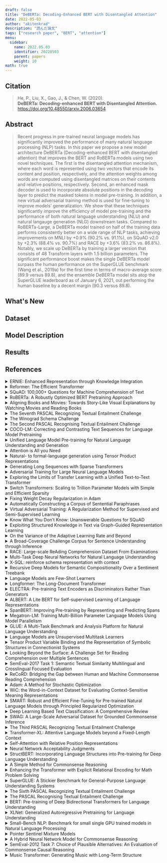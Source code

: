 ```yaml
---
draft: false
title: "DeBERTa: Decoding-Enhanced BERT with Disentangled Attention"
date: 2022-05-03
author: "akitenkrad"
description: "読んだ論文"
tags: ["research paper", "BERT", "attention"]
menu:
  sidebar:
    name: 2022.05.03
    identifier: 20220503
    parent: papers
    weight: 10
math: true
---
```


## Citation

> He, P., Liu, X., Gao, J., & Chen, W. (2020).  
> **DeBERTa: Decoding-enhanced BERT with Disentangled Attention.**  
> https://doi.org/10.48550/arxiv.2006.03654

## Abstract

> Recent progress in pre-trained neural language models has significantly
> improved the performance of many natural language processing (NLP) tasks. In
> this paper we propose a new model architecture DeBERTa (Decoding-enhanced BERT
> with disentangled attention) that improves the BERT and RoBERTa models using
> two novel techniques. The first is the disentangled attention mechanism, where
> each word is represented using two vectors that encode its content and
> position, respectively, and the attention weights among words are computed
> using disentangled matrices on their contents and relative positions,
> respectively. Second, an enhanced mask decoder is used to incorporate absolute
> positions in the decoding layer to predict the masked tokens in model
> pre-training. In addition, a new virtual adversarial training method is used
> for fine-tuning to improve models' generalization. We show that these
> techniques significantly improve the efficiency of model pre-training and the
> performance of both natural language understanding (NLU) and natural langauge
> generation (NLG) downstream tasks. Compared to RoBERTa-Large, a DeBERTa model
> trained on half of the training data performs consistently better on a wide
> range of NLP tasks, achieving improvements on MNLI by +0.9% (90.2% vs. 91.1%),
> on SQuAD v2.0 by +2.3% (88.4% vs. 90.7%) and RACE by +3.6% (83.2% vs. 86.8%).
> Notably, we scale up DeBERTa by training a larger version that consists of 48
> Transform layers with 1.5 billion parameters. The significant performance boost
> makes the single DeBERTa model surpass the human performance on the SuperGLUE
> benchmark (Wang et al., 2019a) for the first time in terms of macro-average
> score (89.9 versus 89.8), and the ensemble DeBERTa model sits atop the
> SuperGLUE leaderboard as of January 6, 2021, out performing the human baseline
> by a decent margin (90.3 versus 89.8).

## What's New

## Dataset

## Model Description

## Results

## References

<details>
<summary>ERNIE: Enhanced Representation through Knowledge Integration</summary>

> Yu Sun, Shuohuan Wang, Yukun Li, Shikun Feng, Xuyi Chen, Han Zhang, Xin Tian, Danxiang Zhu, Hao Tian, Hua Wu. (2019)  
> **ERNIE: Enhanced Representation through Knowledge Integration**  
> ArXiv  
> https://www.semanticscholar.org/paper/031e4e43aaffd7a479738dcea69a2d5be7957aa3  
> Influential Citation Count (63), SS-ID (031e4e43aaffd7a479738dcea69a2d5be7957aa3)  
> 
> **ABSTRACT**  
> We present a novel language representation model enhanced by knowledge called ERNIE (Enhanced Representation through kNowledge IntEgration). Inspired by the masking strategy of BERT, ERNIE is designed to learn language representation enhanced by knowledge masking strategies, which includes entity-level masking and phrase-level masking. Entity-level strategy masks entities which are usually composed of multiple words.Phrase-level strategy masks the whole phrase which is composed of several words standing together as a conceptual unit.Experimental results show that ERNIE outperforms other baseline methods, achieving new state-of-the-art results on five Chinese natural language processing tasks including natural language inference, semantic similarity, named entity recognition, sentiment analysis and question answering. We also demonstrate that ERNIE has more powerful knowledge inference capacity on a cloze test.

</details>

<details>
<summary>Reformer: The Efficient Transformer</summary>

> Nikita Kitaev, Lukasz Kaiser, Anselm Levskaya. (2020)  
> **Reformer: The Efficient Transformer**  
> ICLR  
> https://www.semanticscholar.org/paper/055fd6a9f7293269f1b22c1470e63bd02d8d9500  
> Influential Citation Count (103), SS-ID (055fd6a9f7293269f1b22c1470e63bd02d8d9500)  
> 
> **ABSTRACT**  
> Large Transformer models routinely achieve state-of-the-art results on a number of tasks but training these models can be prohibitively costly, especially on long sequences. We introduce two techniques to improve the efficiency of Transformers. For one, we replace dot-product attention by one that uses locality-sensitive hashing, changing its complexity from O($L^2$) to O($L\log L$), where $L$ is the length of the sequence. Furthermore, we use reversible residual layers instead of the standard residuals, which allows storing activations only once in the training process instead of $N$ times, where $N$ is the number of layers. The resulting model, the Reformer, performs on par with Transformer models while being much more memory-efficient and much faster on long sequences.

</details>

<details>
<summary>SQuAD: 100,000+ Questions for Machine Comprehension of Text</summary>

> Pranav Rajpurkar, Jian Zhang, Konstantin Lopyrev, Percy Liang. (2016)  
> **SQuAD: 100,000+ Questions for Machine Comprehension of Text**  
> EMNLP  
> https://www.semanticscholar.org/paper/05dd7254b632376973f3a1b4d39485da17814df5  
> Influential Citation Count (1061), SS-ID (05dd7254b632376973f3a1b4d39485da17814df5)  
> 
> **ABSTRACT**  
> We present the Stanford Question Answering Dataset (SQuAD), a new reading comprehension dataset consisting of 100,000+ questions posed by crowdworkers on a set of Wikipedia articles, where the answer to each question is a segment of text from the corresponding reading passage. We analyze the dataset to understand the types of reasoning required to answer the questions, leaning heavily on dependency and constituency trees. We build a strong logistic regression model, which achieves an F1 score of 51.0%, a significant improvement over a simple baseline (20%). However, human performance (86.8%) is much higher, indicating that the dataset presents a good challenge problem for future research. 
The dataset is freely available at this https URL

</details>

<details>
<summary>RoBERTa: A Robustly Optimized BERT Pretraining Approach</summary>

> Yinhan Liu, Myle Ott, Naman Goyal, Jingfei Du, Mandar Joshi, Danqi Chen, Omer Levy, M. Lewis, Luke Zettlemoyer, Veselin Stoyanov. (2019)  
> **RoBERTa: A Robustly Optimized BERT Pretraining Approach**  
> ArXiv  
> https://www.semanticscholar.org/paper/077f8329a7b6fa3b7c877a57b81eb6c18b5f87de  
> Influential Citation Count (2011), SS-ID (077f8329a7b6fa3b7c877a57b81eb6c18b5f87de)  
> 
> **ABSTRACT**  
> Language model pretraining has led to significant performance gains but careful comparison between different approaches is challenging. Training is computationally expensive, often done on private datasets of different sizes, and, as we will show, hyperparameter choices have significant impact on the final results. We present a replication study of BERT pretraining (Devlin et al., 2019) that carefully measures the impact of many key hyperparameters and training data size. We find that BERT was significantly undertrained, and can match or exceed the performance of every model published after it. Our best model achieves state-of-the-art results on GLUE, RACE and SQuAD. These results highlight the importance of previously overlooked design choices, and raise questions about the source of recently reported improvements. We release our models and code.

</details>

<details>
<summary>Aligning Books and Movies: Towards Story-Like Visual Explanations by Watching Movies and Reading Books</summary>

> Yukun Zhu, Ryan Kiros, R. Zemel, R. Salakhutdinov, R. Urtasun, A. Torralba, S. Fidler. (2015)  
> **Aligning Books and Movies: Towards Story-Like Visual Explanations by Watching Movies and Reading Books**  
> 2015 IEEE International Conference on Computer Vision (ICCV)  
> https://www.semanticscholar.org/paper/0e6824e137847be0599bb0032e37042ed2ef5045  
> Influential Citation Count (167), SS-ID (0e6824e137847be0599bb0032e37042ed2ef5045)  
> 
> **ABSTRACT**  
> Books are a rich source of both fine-grained information, how a character, an object or a scene looks like, as well as high-level semantics, what someone is thinking, feeling and how these states evolve through a story. This paper aims to align books to their movie releases in order to provide rich descriptive explanations for visual content that go semantically far beyond the captions available in the current datasets. To align movies and books we propose a neural sentence embedding that is trained in an unsupervised way from a large corpus of books, as well as a video-text neural embedding for computing similarities between movie clips and sentences in the book. We propose a context-aware CNN to combine information from multiple sources. We demonstrate good quantitative performance for movie/book alignment and show several qualitative examples that showcase the diversity of tasks our model can be used for.

</details>

<details>
<summary>The Seventh PASCAL Recognizing Textual Entailment Challenge</summary>

> L. Bentivogli, Peter Clark, Ido Dagan, Danilo Giampiccolo. (2011)  
> **The Seventh PASCAL Recognizing Textual Entailment Challenge**  
> TAC  
> https://www.semanticscholar.org/paper/0f8468de03ee9f12d693237bec87916311bf1c24  
> Influential Citation Count (16), SS-ID (0f8468de03ee9f12d693237bec87916311bf1c24)  
> 
> **ABSTRACT**  
> This paper presents the Seventh Recognizing Textual Entailment (RTE-7) challenge. This year’s challenge replicated the exercise proposed in RTE-6, consisting of a Main Task, in which Textual Entailment is performed on a real corpus in the Update Summarization scenario; a Main subtask aimed at detecting novel information; and a KBP Validation Task, in which RTE systems had to validate the output of systems participating in the KBP Slot Filling Task. Thirteen teams participated in the Main Task (submitting 33 runs) and 5 in the Novelty Detection Subtask (submitting 13 runs). The KBP Validation Task was undertaken by 2 participants which submitted 5 runs. The ablation test experiment, introduced in RTE-5 to evaluate the impact of knowledge resources used by the systems participating in the Main Task and extended also to tools in RTE-6, was also repeated in RTE-7.

</details>

<details>
<summary>The Winograd Schema Challenge</summary>

> H. Levesque, E. Davis, L. Morgenstern. (2011)  
> **The Winograd Schema Challenge**  
> KR  
> https://www.semanticscholar.org/paper/128cb6b891aee1b5df099acb48e2efecfcff689f  
> Influential Citation Count (146), SS-ID (128cb6b891aee1b5df099acb48e2efecfcff689f)  
> 
> **ABSTRACT**  
> In this paper, we present an alternative to the Turing Test that has some conceptual and practical advantages. Like the original, it involves responding to typed English sentences, and English-speaking adults will have no difficulty with it. Unlike the original, the subject is not required to engage in a conversation and fool an interrogator into believing she is dealing with a person. Moreover, the test is arranged in such a way that having full access to a large corpus of English text might not help much. Finally, the interrogator or a third party will be able to decide unambiguously after a few minutes whether or not a subject has passed the test.

</details>

<details>
<summary>The Second PASCAL Recognising Textual Entailment Challenge</summary>

> Roy Bar-Haim, Ido Dagan, Bill Dolan, L. Ferro, Danilo Giampiccolo, B. Magnini. (2006)  
> **The Second PASCAL Recognising Textual Entailment Challenge**  
>   
> https://www.semanticscholar.org/paper/136326377c122560768db674e35f5bcd6de3bc40  
> Influential Citation Count (49), SS-ID (136326377c122560768db674e35f5bcd6de3bc40)  
> 
> **ABSTRACT**  
> This paper describes the Second PASCAL Recognising Textual Entailment Challenge (RTE-2). 1 We describe the RTE2 dataset and overview the submissions for the challenge. One of the main goals for this year’s dataset was to provide more “realistic” text-hypothesis examples, based mostly on outputs of actual systems. The 23 submissions for the challenge present diverse approaches and research directions, and the best results achieved this year are considerably higher than last year’s state of the art.

</details>

<details>
<summary>COCO-LM: Correcting and Contrasting Text Sequences for Language Model Pretraining</summary>

> Yu Meng, Chenyan Xiong, Payal Bajaj, Saurabh Tiwary, Paul Bennett, Jiawei Han, Xia Song. (2021)  
> **COCO-LM: Correcting and Contrasting Text Sequences for Language Model Pretraining**  
> NeurIPS  
> https://www.semanticscholar.org/paper/19537be34dbadbcaa4fffcf028a8ada5095b1b5c  
> Influential Citation Count (7), SS-ID (19537be34dbadbcaa4fffcf028a8ada5095b1b5c)  
> 
> **ABSTRACT**  
> We present a self-supervised learning framework, COCO-LM, that pretrains Language Models by COrrecting and COntrasting corrupted text sequences. Following ELECTRA-style pretraining, COCO-LM employs an auxiliary language model to corrupt text sequences, upon which it constructs two new tasks for pretraining the main model. The first token-level task, Corrective Language Modeling, is to detect and correct tokens replaced by the auxiliary model, in order to better capture token-level semantics. The second sequence-level task, Sequence Contrastive Learning, is to align text sequences originated from the same source input while ensuring uniformity in the representation space. Experiments on GLUE and SQuAD demonstrate that COCO-LM not only outperforms recent state-of-the-art pretrained models in accuracy, but also improves pretraining efficiency. It achieves the MNLI accuracy of ELECTRA with 50% of its pretraining GPU hours. With the same pretraining steps of standard base/large-sized models, COCO-LM outperforms the previous best models by 1+ GLUE average points.

</details>

<details>
<summary>Unified Language Model Pre-training for Natural Language Understanding and Generation</summary>

> Li Dong, Nan Yang, Wenhui Wang, Furu Wei, Xiaodong Liu, Yu Wang, Jianfeng Gao, M. Zhou, H. Hon. (2019)  
> **Unified Language Model Pre-training for Natural Language Understanding and Generation**  
> NeurIPS  
> https://www.semanticscholar.org/paper/1c71771c701aadfd72c5866170a9f5d71464bb88  
> Influential Citation Count (106), SS-ID (1c71771c701aadfd72c5866170a9f5d71464bb88)  
> 
> **ABSTRACT**  
> This paper presents a new Unified pre-trained Language Model (UniLM) that can be fine-tuned for both natural language understanding and generation tasks. The model is pre-trained using three types of language modeling tasks: unidirectional, bidirectional, and sequence-to-sequence prediction. The unified modeling is achieved by employing a shared Transformer network and utilizing specific self-attention masks to control what context the prediction conditions on. UniLM compares favorably with BERT on the GLUE benchmark, and the SQuAD 2.0 and CoQA question answering tasks. Moreover, UniLM achieves new state-of-the-art results on five natural language generation datasets, including improving the CNN/DailyMail abstractive summarization ROUGE-L to 40.51 (2.04 absolute improvement), the Gigaword abstractive summarization ROUGE-L to 35.75 (0.86 absolute improvement), the CoQA generative question answering F1 score to 82.5 (37.1 absolute improvement), the SQuAD question generation BLEU-4 to 22.12 (3.75 absolute improvement), and the DSTC7 document-grounded dialog response generation NIST-4 to 2.67 (human performance is 2.65). The code and pre-trained models are available at this https URL.

</details>

<details>
<summary>Attention is All you Need</summary>

> Ashish Vaswani, Noam M. Shazeer, Niki Parmar, Jakob Uszkoreit, Llion Jones, Aidan N. Gomez, Lukasz Kaiser, Illia Polosukhin. (2017)  
> **Attention is All you Need**  
> NIPS  
> https://www.semanticscholar.org/paper/204e3073870fae3d05bcbc2f6a8e263d9b72e776  
> Influential Citation Count (7550), SS-ID (204e3073870fae3d05bcbc2f6a8e263d9b72e776)  
> 
> **ABSTRACT**  
> The dominant sequence transduction models are based on complex recurrent or convolutional neural networks in an encoder-decoder configuration. The best performing models also connect the encoder and decoder through an attention mechanism. We propose a new simple network architecture, the Transformer, based solely on attention mechanisms, dispensing with recurrence and convolutions entirely. Experiments on two machine translation tasks show these models to be superior in quality while being more parallelizable and requiring significantly less time to train. Our model achieves 28.4 BLEU on the WMT 2014 English-to-German translation task, improving over the existing best results, including ensembles by over 2 BLEU. On the WMT 2014 English-to-French translation task, our model establishes a new single-model state-of-the-art BLEU score of 41.8 after training for 3.5 days on eight GPUs, a small fraction of the training costs of the best models from the literature. We show that the Transformer generalizes well to other tasks by applying it successfully to English constituency parsing both with large and limited training data.

</details>

<details>
<summary>Natural- to formal-language generation using Tensor Product Representations</summary>

> Kezhen Chen, Qiuyuan Huang, H. Palangi, P. Smolensky, Kenneth D. Forbus, Jianfeng Gao. (2019)  
> **Natural- to formal-language generation using Tensor Product Representations**  
> ArXiv  
> https://www.semanticscholar.org/paper/219e09984a2a71f54dbd86c15d31c7b0f53e1837  
> Influential Citation Count (0), SS-ID (219e09984a2a71f54dbd86c15d31c7b0f53e1837)  
> 
> **ABSTRACT**  
> Generating formal-language represented by relational tuples, such as Lisp programs or mathematical expressions, from a natural-language input is an extremely challenging task because it requires to explicitly capture discrete symbolic structural information from the input to generate the output. Most state-of-the-art neural sequence models do not explicitly capture such structure information, and thus do not perform well on these tasks. In this paper, we propose a new encoder-decoder model based on Tensor Product Representations (TPRs) for Natural- to Formal-language generation, called TP-N2F. The encoder of TP-N2F employs TPR 'binding' to encode natural-language symbolic structure in vector space and the decoder uses TPR 'unbinding' to generate a sequence of relational tuples, each consisting of a relation (or operation) and a number of arguments, in symbolic space. TP-N2F considerably outperforms LSTM-based Seq2Seq models, creating a new state of the art results on two benchmarks: the MathQA dataset for math problem solving, and the AlgoList dataset for program synthesis. Ablation studies show that improvements are mainly attributed to the use of TPRs in both the encoder and decoder to explicitly capture relational structure information for symbolic reasoning.

</details>

<details>
<summary>Generating Long Sequences with Sparse Transformers</summary>

> Rewon Child, Scott Gray, Alec Radford, Ilya Sutskever. (2019)  
> **Generating Long Sequences with Sparse Transformers**  
> ArXiv  
> https://www.semanticscholar.org/paper/21da617a0f79aabf94272107184606cefe90ab75  
> Influential Citation Count (79), SS-ID (21da617a0f79aabf94272107184606cefe90ab75)  
> 
> **ABSTRACT**  
> Transformers are powerful sequence models, but require time and memory that grows quadratically with the sequence length. In this paper we introduce sparse factorizations of the attention matrix which reduce this to $O(n \sqrt{n})$. We also introduce a) a variation on architecture and initialization to train deeper networks, b) the recomputation of attention matrices to save memory, and c) fast attention kernels for training. We call networks with these changes Sparse Transformers, and show they can model sequences tens of thousands of timesteps long using hundreds of layers. We use the same architecture to model images, audio, and text from raw bytes, setting a new state of the art for density modeling of Enwik8, CIFAR-10, and ImageNet-64. We generate unconditional samples that demonstrate global coherence and great diversity, and show it is possible in principle to use self-attention to model sequences of length one million or more.

</details>

<details>
<summary>Adversarial Training for Large Neural Language Models</summary>

> Xiaodong Liu, Hao Cheng, Pengcheng He, Weizhu Chen, Yu Wang, Hoifung Poon, Jianfeng Gao. (2020)  
> **Adversarial Training for Large Neural Language Models**  
> ArXiv  
> https://www.semanticscholar.org/paper/2ffcf8352223c95ae8cef4daaec995525ecc926b  
> Influential Citation Count (9), SS-ID (2ffcf8352223c95ae8cef4daaec995525ecc926b)  
> 
> **ABSTRACT**  
> Generalization and robustness are both key desiderata for designing machine learning methods. Adversarial training can enhance robustness, but past work often finds it hurts generalization. In natural language processing (NLP), pre-training large neural language models such as BERT have demonstrated impressive gain in generalization for a variety of tasks, with further improvement from adversarial fine-tuning. However, these models are still vulnerable to adversarial attacks. In this paper, we show that adversarial pre-training can improve both generalization and robustness. We propose a general algorithm ALUM (Adversarial training for large neural LangUage Models), which regularizes the training objective by applying perturbations in the embedding space that maximizes the adversarial loss. We present the first comprehensive study of adversarial training in all stages, including pre-training from scratch, continual pre-training on a well-trained model, and task-specific fine-tuning. ALUM obtains substantial gains over BERT on a wide range of NLP tasks, in both regular and adversarial scenarios. Even for models that have been well trained on extremely large text corpora, such as RoBERTa, ALUM can still produce significant gains from continual pre-training, whereas conventional non-adversarial methods can not. ALUM can be further combined with task-specific fine-tuning to attain additional gains. The ALUM code is publicly available at this https URL.

</details>

<details>
<summary>Exploring the Limits of Transfer Learning with a Unified Text-to-Text Transformer</summary>

> Colin Raffel, Noam M. Shazeer, Adam Roberts, Katherine Lee, Sharan Narang, Michael Matena, Yanqi Zhou, Wei Li, Peter J. Liu. (2019)  
> **Exploring the Limits of Transfer Learning with a Unified Text-to-Text Transformer**  
> J. Mach. Learn. Res.  
> https://www.semanticscholar.org/paper/3cfb319689f06bf04c2e28399361f414ca32c4b3  
> Influential Citation Count (613), SS-ID (3cfb319689f06bf04c2e28399361f414ca32c4b3)  
> 
> **ABSTRACT**  
> Transfer learning, where a model is first pre-trained on a data-rich task before being fine-tuned on a downstream task, has emerged as a powerful technique in natural language processing (NLP). The effectiveness of transfer learning has given rise to a diversity of approaches, methodology, and practice. In this paper, we explore the landscape of transfer learning techniques for NLP by introducing a unified framework that converts every language problem into a text-to-text format. Our systematic study compares pre-training objectives, architectures, unlabeled datasets, transfer approaches, and other factors on dozens of language understanding tasks. By combining the insights from our exploration with scale and our new "Colossal Clean Crawled Corpus", we achieve state-of-the-art results on many benchmarks covering summarization, question answering, text classification, and more. To facilitate future work on transfer learning for NLP, we release our dataset, pre-trained models, and code.

</details>

<details>
<summary>Switch Transformers: Scaling to Trillion Parameter Models with Simple and Efficient Sparsity</summary>

> W. Fedus, Barret Zoph, Noam M. Shazeer. (2021)  
> **Switch Transformers: Scaling to Trillion Parameter Models with Simple and Efficient Sparsity**  
> ArXiv  
> https://www.semanticscholar.org/paper/3fd0f34117cf9395130e08c3f02ac2dadcca7206  
> Influential Citation Count (68), SS-ID (3fd0f34117cf9395130e08c3f02ac2dadcca7206)  
> 
> **ABSTRACT**  
> In deep learning, models typically reuse the same parameters for all inputs. Mixture of Experts (MoE) models defy this and instead select diﬀerent parameters for each incoming example. The result is a sparsely-activated model—with an outrageous number of parameters—but a constant computational cost. However, despite several notable successes of MoE, widespread adoption has been hindered by complexity, communication costs, and training instability. We address these with the introduction of the Switch Transformer. We simplify the MoE routing algorithm and design intuitive improved models with reduced communication and computational costs. Our proposed training techniques mitigate the instabilities, and we show large sparse models may be trained, for the ﬁrst time, with lower precision (bﬂoat16) formats. We design models based oﬀ T5-Base and T5-Large (Raﬀel et al., 2019) to obtain up to 7x increases in pre-training speed with the same computational resources. These improvements extend into multilingual settings where we measure gains over the mT5-Base version across all 101 languages. Finally, we advance the current scale of language models by pre-training up to trillion parameter models on the “Colossal Clean Crawled Corpus”, and achieve a 4x speedup over the T5-XXL model. 1 fourth axis: increase the parameter count while keeping the ﬂoating point operations (FLOPs) per example constant. Our hypothesis is that the parameter count, independent of total computation performed, is a separately important axis on which to scale. We achieve this by designing a sparsely activated model that eﬃciently uses hardware designed for dense matrix multiplications such as GPUs and TPUs. Our work here focuses on TPU architectures, but these class of models may be similarly trained on GPU clusters. In our distributed training setup, our sparsely activated layers split unique weights on diﬀerent devices. Therefore, the weights of the model increase with the number of devices, all while maintaining a manageable memory and computational footprint on each device.

</details>

<details>
<summary>Fixing Weight Decay Regularization in Adam</summary>

> I. Loshchilov, F. Hutter. (2017)  
> **Fixing Weight Decay Regularization in Adam**  
> ArXiv  
> https://www.semanticscholar.org/paper/45dfef0cc1ed96558c1c650432ce39d6a1050b6a  
> Influential Citation Count (93), SS-ID (45dfef0cc1ed96558c1c650432ce39d6a1050b6a)  
> 
> **ABSTRACT**  
> We note that common implementations of adaptive gradient algorithms, such as Adam, limit the potential benefit of weight decay regularization, because the weights do not decay multiplicatively (as would be expected for standard weight decay) but by an additive constant factor. We propose a simple way to resolve this issue by decoupling weight decay and the optimization steps taken w.r.t. the loss function. We provide empirical evidence that our proposed modification (i) decouples the optimal choice of weight decay factor from the setting of the learning rate for both standard SGD and Adam, and (ii) substantially improves Adam's generalization performance, allowing it to compete with SGD with momentum on image classification datasets (on which it was previously typically outperformed by the latter). We also demonstrate that longer optimization runs require smaller weight decay values for optimal results and introduce a normalized variant of weight decay to reduce this dependence. Finally, we propose a version of Adam with warm restarts (AdamWR) that has strong anytime performance while achieving state-of-the-art results on CIFAR-10 and ImageNet32x32. Our source code will become available after the review process.

</details>

<details>
<summary>Automatically Constructing a Corpus of Sentential Paraphrases</summary>

> W. Dolan, Chris Brockett. (2005)  
> **Automatically Constructing a Corpus of Sentential Paraphrases**  
> IJCNLP  
> https://www.semanticscholar.org/paper/475354f10798f110d34792b6d88f31d6d5cb099e  
> Influential Citation Count (132), SS-ID (475354f10798f110d34792b6d88f31d6d5cb099e)  
> 
> **ABSTRACT**  
> An obstacle to research in automatic paraphrase identification and generation is the lack of large-scale, publiclyavailable labeled corpora of sentential paraphrases. This paper describes the creation of the recently-released Microsoft Research Paraphrase Corpus, which contains 5801 sentence pairs, each hand-labeled with a binary judgment as to whether the pair constitutes a paraphrase. The corpus was created using heuristic extraction techniques in conjunction with an SVM-based classifier to select likely sentence-level paraphrases from a large corpus of topicclustered news data. These pairs were then submitted to human judges, who confirmed that 67% were in fact semantically equivalent. In addition to describing the corpus itself, we explore a number of issues that arose in defining guidelines for the human raters.

</details>

<details>
<summary>Virtual Adversarial Training: A Regularization Method for Supervised and Semi-Supervised Learning</summary>

> Takeru Miyato, S. Maeda, Masanori Koyama, S. Ishii. (2017)  
> **Virtual Adversarial Training: A Regularization Method for Supervised and Semi-Supervised Learning**  
> IEEE Transactions on Pattern Analysis and Machine Intelligence  
> https://www.semanticscholar.org/paper/4b1c6f6521da545892f3f5dc39461584d4a27ec0  
> Influential Citation Count (281), SS-ID (4b1c6f6521da545892f3f5dc39461584d4a27ec0)  
> 
> **ABSTRACT**  
> We propose a new regularization method based on virtual adversarial loss: a new measure of local smoothness of the conditional label distribution given input. Virtual adversarial loss is defined as the robustness of the conditional label distribution around each input data point against local perturbation. Unlike adversarial training, our method defines the adversarial direction without label information and is hence applicable to semi-supervised learning. Because the directions in which we smooth the model are only “virtually” adversarial, we call our method virtual adversarial training (VAT). The computational cost of VAT is relatively low. For neural networks, the approximated gradient of virtual adversarial loss can be computed with no more than two pairs of forward- and back-propagations. In our experiments, we applied VAT to supervised and semi-supervised learning tasks on multiple benchmark datasets. With a simple enhancement of the algorithm based on the entropy minimization principle, our VAT achieves state-of-the-art performance for semi-supervised learning tasks on SVHN and CIFAR-10.

</details>

<details>
<summary>Know What You Don’t Know: Unanswerable Questions for SQuAD</summary>

> Pranav Rajpurkar, Robin Jia, Percy Liang. (2018)  
> **Know What You Don’t Know: Unanswerable Questions for SQuAD**  
> ACL  
> https://www.semanticscholar.org/paper/4d1c856275744c0284312a3a50efb6ca9dc4cd4c  
> Influential Citation Count (338), SS-ID (4d1c856275744c0284312a3a50efb6ca9dc4cd4c)  
> 
> **ABSTRACT**  
> Extractive reading comprehension systems can often locate the correct answer to a question in a context document, but they also tend to make unreliable guesses on questions for which the correct answer is not stated in the context. Existing datasets either focus exclusively on answerable questions, or use automatically generated unanswerable questions that are easy to identify. To address these weaknesses, we present SQuADRUn, a new dataset that combines the existing Stanford Question Answering Dataset (SQuAD) with over 50,000 unanswerable questions written adversarially by crowdworkers to look similar to answerable ones. To do well on SQuADRUn, systems must not only answer questions when possible, but also determine when no answer is supported by the paragraph and abstain from answering. SQuADRUn is a challenging natural language understanding task for existing models: a strong neural system that gets 86% F1 on SQuAD achieves only 66% F1 on SQuADRUn. We release SQuADRUn to the community as the successor to SQuAD.

</details>

<details>
<summary>Exploiting Structured Knowledge in Text via Graph-Guided Representation Learning</summary>

> Tao Shen, Yi Mao, Pengcheng He, Guodong Long, Adam Trischler, Weizhu Chen. (2020)  
> **Exploiting Structured Knowledge in Text via Graph-Guided Representation Learning**  
> EMNLP  
> https://www.semanticscholar.org/paper/4f42a0782f8b25fff62214e70bc43ce88f914c19  
> Influential Citation Count (2), SS-ID (4f42a0782f8b25fff62214e70bc43ce88f914c19)  
> 
> **ABSTRACT**  
> In this work, we aim at equipping pre-trained language models with structured knowledge. We present two self-supervised tasks learning over raw text with the guidance from knowledge graphs. Building upon entity-level masked language models, our first contribution is an entity masking scheme that exploits relational knowledge underlying the text. This is fulfilled by using a linked knowledge graph to select informative entities and then masking their mentions. In addition we use knowledge graphs to obtain distractors for the masked entities, and propose a novel distractor-suppressed ranking objective which is optimized jointly with masked language model. In contrast to existing paradigms, our approach uses knowledge graphs implicitly, only during pre-training, to inject language models with structured knowledge via learning from raw text. It is more efficient than retrieval-based methods that perform entity linking and integration during finetuning and inference, and generalizes more effectively than the methods that directly learn from concatenated graph triples. Experiments show that our proposed model achieves improved performance on five benchmark datasets, including question answering and knowledge base completion tasks.

</details>

<details>
<summary>On the Variance of the Adaptive Learning Rate and Beyond</summary>

> Liyuan Liu, Haoming Jiang, Pengcheng He, Weizhu Chen, Xiaodong Liu, Jianfeng Gao, Jiawei Han. (2019)  
> **On the Variance of the Adaptive Learning Rate and Beyond**  
> ICLR  
> https://www.semanticscholar.org/paper/5759a53418ae3fe74ce96c531617914e7656e45e  
> Influential Citation Count (139), SS-ID (5759a53418ae3fe74ce96c531617914e7656e45e)  
> 
> **ABSTRACT**  
> The learning rate warmup heuristic achieves remarkable success in stabilizing training, accelerating convergence and improving generalization for adaptive stochastic optimization algorithms like RMSprop and Adam. Here, we study its mechanism in details. Pursuing the theory behind warmup, we identify a problem of the adaptive learning rate (i.e., it has problematically large variance in the early stage), suggest warmup works as a variance reduction technique, and provide both empirical and theoretical evidence to verify our hypothesis. We further propose RAdam, a new variant of Adam, by introducing a term to rectify the variance of the adaptive learning rate. Extensive experimental results on image classification, language modeling, and neural machine translation verify our intuition and demonstrate the effectiveness and robustness of our proposed method. All implementations are available at: this https URL.

</details>

<details>
<summary>A Broad-Coverage Challenge Corpus for Sentence Understanding through Inference</summary>

> Adina Williams, Nikita Nangia, Samuel R. Bowman. (2017)  
> **A Broad-Coverage Challenge Corpus for Sentence Understanding through Inference**  
> NAACL  
> https://www.semanticscholar.org/paper/5ded2b8c64491b4a67f6d39ce473d4b9347a672e  
> Influential Citation Count (438), SS-ID (5ded2b8c64491b4a67f6d39ce473d4b9347a672e)  
> 
> **ABSTRACT**  
> This paper introduces the Multi-Genre Natural Language Inference (MultiNLI) corpus, a dataset designed for use in the development and evaluation of machine learning models for sentence understanding. At 433k examples, this resource is one of the largest corpora available for natural language inference (a.k.a. recognizing textual entailment), improving upon available resources in both its coverage and difficulty. MultiNLI accomplishes this by offering data from ten distinct genres of written and spoken English, making it possible to evaluate systems on nearly the full complexity of the language, while supplying an explicit setting for evaluating cross-genre domain adaptation. In addition, an evaluation using existing machine learning models designed for the Stanford NLI corpus shows that it represents a substantially more difficult task than does that corpus, despite the two showing similar levels of inter-annotator agreement.

</details>

<details>
<summary>RACE: Large-scale ReAding Comprehension Dataset From Examinations</summary>

> Guokun Lai, Qizhe Xie, Hanxiao Liu, Yiming Yang, E. Hovy. (2017)  
> **RACE: Large-scale ReAding Comprehension Dataset From Examinations**  
> EMNLP  
> https://www.semanticscholar.org/paper/636a79420d838eabe4af7fb25d6437de45ab64e8  
> Influential Citation Count (179), SS-ID (636a79420d838eabe4af7fb25d6437de45ab64e8)  
> 
> **ABSTRACT**  
> We present RACE, a new dataset for benchmark evaluation of methods in the reading comprehension task. Collected from the English exams for middle and high school Chinese students in the age range between 12 to 18, RACE consists of near 28,000 passages and near 100,000 questions generated by human experts (English instructors), and covers a variety of topics which are carefully designed for evaluating the students’ ability in understanding and reasoning. In particular, the proportion of questions that requires reasoning is much larger in RACE than that in other benchmark datasets for reading comprehension, and there is a significant gap between the performance of the state-of-the-art models (43%) and the ceiling human performance (95%). We hope this new dataset can serve as a valuable resource for research and evaluation in machine comprehension. The dataset is freely available at http://www.cs.cmu.edu/~glai1/data/race/ and the code is available at https://github.com/qizhex/RACE_AR_baselines.

</details>

<details>
<summary>Multi-Task Deep Neural Networks for Natural Language Understanding</summary>

> Xiaodong Liu, Pengcheng He, Weizhu Chen, Jianfeng Gao. (2019)  
> **Multi-Task Deep Neural Networks for Natural Language Understanding**  
> ACL  
> https://www.semanticscholar.org/paper/658721bc13b0fa97366d38c05a96bf0a9f4bb0ac  
> Influential Citation Count (168), SS-ID (658721bc13b0fa97366d38c05a96bf0a9f4bb0ac)  
> 
> **ABSTRACT**  
> In this paper, we present a Multi-Task Deep Neural Network (MT-DNN) for learning representations across multiple natural language understanding (NLU) tasks. MT-DNN not only leverages large amounts of cross-task data, but also benefits from a regularization effect that leads to more general representations to help adapt to new tasks and domains. MT-DNN extends the model proposed in Liu et al. (2015) by incorporating a pre-trained bidirectional transformer language model, known as BERT (Devlin et al., 2018). MT-DNN obtains new state-of-the-art results on ten NLU tasks, including SNLI, SciTail, and eight out of nine GLUE tasks, pushing the GLUE benchmark to 82.7% (2.2% absolute improvement) as of February 25, 2019 on the latest GLUE test set. We also demonstrate using the SNLI and SciTail datasets that the representations learned by MT-DNN allow domain adaptation with substantially fewer in-domain labels than the pre-trained BERT representations. Our code and pre-trained models will be made publicly available.

</details>

<details>
<summary>X-SQL: reinforce schema representation with context</summary>

> Pengcheng He, Yi Mao, K. Chakrabarti, Weizhu Chen. (2019)  
> **X-SQL: reinforce schema representation with context**  
> ArXiv  
> https://www.semanticscholar.org/paper/658d6885db65a82d6b2eff926f5c4017bf99c9da  
> Influential Citation Count (11), SS-ID (658d6885db65a82d6b2eff926f5c4017bf99c9da)  
> 
> **ABSTRACT**  
> In this work, we present X-SQL, a new network architecture for the problem of parsing natural language to SQL query. X-SQL proposes to enhance the structural schema representation with the contextual output from BERT-style pre-training model, and together with type information to learn a new schema representation for down-stream tasks. We evaluated X-SQL on the WikiSQL dataset and show its new state-of-the-art performance.

</details>

<details>
<summary>Recursive Deep Models for Semantic Compositionality Over a Sentiment Treebank</summary>

> R. Socher, Alex Perelygin, Jean Wu, Jason Chuang, Christopher D. Manning, A. Ng, Christopher Potts. (2013)  
> **Recursive Deep Models for Semantic Compositionality Over a Sentiment Treebank**  
> EMNLP  
> https://www.semanticscholar.org/paper/687bac2d3320083eb4530bf18bb8f8f721477600  
> Influential Citation Count (860), SS-ID (687bac2d3320083eb4530bf18bb8f8f721477600)  
> 
> **ABSTRACT**  
> Semantic word spaces have been very useful but cannot express the meaning of longer phrases in a principled way. Further progress towards understanding compositionality in tasks such as sentiment detection requires richer supervised training and evaluation resources and more powerful models of composition. To remedy this, we introduce a Sentiment Treebank. It includes fine grained sentiment labels for 215,154 phrases in the parse trees of 11,855 sentences and presents new challenges for sentiment compositionality. To address them, we introduce the Recursive Neural Tensor Network. When trained on the new treebank, this model outperforms all previous methods on several metrics. It pushes the state of the art in single sentence positive/negative classification from 80% up to 85.4%. The accuracy of predicting fine-grained sentiment labels for all phrases reaches 80.7%, an improvement of 9.7% over bag of features baselines. Lastly, it is the only model that can accurately capture the effects of negation and its scope at various tree levels for both positive and negative phrases.

</details>

<details>
<summary>Language Models are Few-Shot Learners</summary>

> Tom B. Brown, Benjamin Mann, Nick Ryder, Melanie Subbiah, J. Kaplan, Prafulla Dhariwal, Arvind Neelakantan, Pranav Shyam, Girish Sastry, Amanda Askell, Sandhini Agarwal, Ariel Herbert-Voss, Gretchen Krueger, T. Henighan, Rewon Child, A. Ramesh, Daniel M. Ziegler, Jeff Wu, Clemens Winter, Christopher Hesse, Mark Chen, Eric Sigler, Mateusz Litwin, Scott Gray, Benjamin Chess, Jack Clark, Christopher Berner, Sam McCandlish, Alec Radford, Ilya Sutskever, Dario Amodei. (2020)  
> **Language Models are Few-Shot Learners**  
> NeurIPS  
> https://www.semanticscholar.org/paper/6b85b63579a916f705a8e10a49bd8d849d91b1fc  
> Influential Citation Count (426), SS-ID (6b85b63579a916f705a8e10a49bd8d849d91b1fc)  
> 
> **ABSTRACT**  
> Recent work has demonstrated substantial gains on many NLP tasks and benchmarks by pre-training on a large corpus of text followed by fine-tuning on a specific task. While typically task-agnostic in architecture, this method still requires task-specific fine-tuning datasets of thousands or tens of thousands of examples. By contrast, humans can generally perform a new language task from only a few examples or from simple instructions - something which current NLP systems still largely struggle to do. Here we show that scaling up language models greatly improves task-agnostic, few-shot performance, sometimes even reaching competitiveness with prior state-of-the-art fine-tuning approaches. Specifically, we train GPT-3, an autoregressive language model with 175 billion parameters, 10x more than any previous non-sparse language model, and test its performance in the few-shot setting. For all tasks, GPT-3 is applied without any gradient updates or fine-tuning, with tasks and few-shot demonstrations specified purely via text interaction with the model. GPT-3 achieves strong performance on many NLP datasets, including translation, question-answering, and cloze tasks, as well as several tasks that require on-the-fly reasoning or domain adaptation, such as unscrambling words, using a novel word in a sentence, or performing 3-digit arithmetic. At the same time, we also identify some datasets where GPT-3's few-shot learning still struggles, as well as some datasets where GPT-3 faces methodological issues related to training on large web corpora. Finally, we find that GPT-3 can generate samples of news articles which human evaluators have difficulty distinguishing from articles written by humans. We discuss broader societal impacts of this finding and of GPT-3 in general.

</details>

<details>
<summary>Longformer: The Long-Document Transformer</summary>

> Iz Beltagy, Matthew E. Peters, Arman Cohan. (2020)  
> **Longformer: The Long-Document Transformer**  
> ArXiv  
> https://www.semanticscholar.org/paper/71b6394ad5654f5cd0fba763768ba4e523f7bbca  
> Influential Citation Count (195), SS-ID (71b6394ad5654f5cd0fba763768ba4e523f7bbca)  
> 
> **ABSTRACT**  
> Transformer-based models are unable to process long sequences due to their self-attention operation, which scales quadratically with the sequence length. To address this limitation, we introduce the Longformer with an attention mechanism that scales linearly with sequence length, making it easy to process documents of thousands of tokens or longer. Longformer's attention mechanism is a drop-in replacement for the standard self-attention and combines a local windowed attention with a task motivated global attention. Following prior work on long-sequence transformers, we evaluate Longformer on character-level language modeling and achieve state-of-the-art results on text8 and enwik8. In contrast to most prior work, we also pretrain Longformer and finetune it on a variety of downstream tasks. Our pretrained Longformer consistently outperforms RoBERTa on long document tasks and sets new state-of-the-art results on WikiHop and TriviaQA. We finally introduce the Longformer-Encoder-Decoder (LED), a Longformer variant for supporting long document generative sequence-to-sequence tasks, and demonstrate its effectiveness on the arXiv summarization dataset.

</details>

<details>
<summary>ELECTRA: Pre-training Text Encoders as Discriminators Rather Than Generators</summary>

> Kevin Clark, Minh-Thang Luong, Quoc V. Le, Christopher D. Manning. (2020)  
> **ELECTRA: Pre-training Text Encoders as Discriminators Rather Than Generators**  
> ICLR  
> https://www.semanticscholar.org/paper/756810258e3419af76aff38c895c20343b0602d0  
> Influential Citation Count (285), SS-ID (756810258e3419af76aff38c895c20343b0602d0)  
> 
> **ABSTRACT**  
> While masked language modeling (MLM) pre-training methods such as BERT produce excellent results on downstream NLP tasks, they require large amounts of compute to be effective. These approaches corrupt the input by replacing some tokens with [MASK] and then train a model to reconstruct the original tokens. As an alternative, we propose a more sample-efficient pre-training task called replaced token detection. Instead of masking the input, our approach corrupts it by replacing some input tokens with plausible alternatives sampled from a small generator network. Then, instead of training a model that predicts the original identities of the corrupted tokens, we train a discriminative model that predicts whether each token in the corrupted input was replaced by a generator sample or not. Thorough experiments demonstrate this new pre-training task is more efficient than MLM because the model learns from all input tokens rather than just the small subset that was masked out. As a result, the contextual representations learned by our approach substantially outperform the ones learned by methods such as BERT and XLNet given the same model size, data, and compute. The gains are particularly strong for small models; for example, we train a model on one GPU for 4 days that outperforms GPT (trained using 30x more compute) on the GLUE natural language understanding benchmark. Our approach also works well at scale, where we match the performance of RoBERTa, the current state-of-the-art pre-trained transformer, while using less than 1/4 of the compute.

</details>

<details>
<summary>ALBERT: A Lite BERT for Self-supervised Learning of Language Representations</summary>

> Zhenzhong Lan, Mingda Chen, Sebastian Goodman, Kevin Gimpel, Piyush Sharma, Radu Soricut. (2019)  
> **ALBERT: A Lite BERT for Self-supervised Learning of Language Representations**  
> ICLR  
> https://www.semanticscholar.org/paper/7a064df1aeada7e69e5173f7d4c8606f4470365b  
> Influential Citation Count (573), SS-ID (7a064df1aeada7e69e5173f7d4c8606f4470365b)  
> 
> **ABSTRACT**  
> Increasing model size when pretraining natural language representations often results in improved performance on downstream tasks. However, at some point further model increases become harder due to GPU/TPU memory limitations and longer training times. To address these problems, we present two parameter-reduction techniques to lower memory consumption and increase the training speed of BERT. Comprehensive empirical evidence shows that our proposed methods lead to models that scale much better compared to the original BERT. We also use a self-supervised loss that focuses on modeling inter-sentence coherence, and show it consistently helps downstream tasks with multi-sentence inputs. As a result, our best model establishes new state-of-the-art results on the GLUE, RACE, and \squad benchmarks while having fewer parameters compared to BERT-large. The code and the pretrained models are available at this https URL.

</details>

<details>
<summary>SpanBERT: Improving Pre-training by Representing and Predicting Spans</summary>

> Mandar Joshi, Danqi Chen, Yinhan Liu, Daniel S. Weld, Luke Zettlemoyer, Omer Levy. (2019)  
> **SpanBERT: Improving Pre-training by Representing and Predicting Spans**  
> TACL  
> https://www.semanticscholar.org/paper/81f5810fbbab9b7203b9556f4ce3c741875407bc  
> Influential Citation Count (175), SS-ID (81f5810fbbab9b7203b9556f4ce3c741875407bc)  
> 
> **ABSTRACT**  
> We present SpanBERT, a pre-training method that is designed to better represent and predict spans of text. Our approach extends BERT by (1) masking contiguous random spans, rather than random tokens, and (2) training the span boundary representations to predict the entire content of the masked span, without relying on the individual token representations within it. SpanBERT consistently outperforms BERT and our better-tuned baselines, with substantial gains on span selection tasks such as question answering and coreference resolution. In particular, with the same training data and model size as BERTlarge, our single model obtains 94.6% and 88.7% F1 on SQuAD 1.1 and 2.0 respectively. We also achieve a new state of the art on the OntoNotes coreference resolution task (79.6% F1), strong performance on the TACRED relation extraction benchmark, and even gains on GLUE.1

</details>

<details>
<summary>Megatron-LM: Training Multi-Billion Parameter Language Models Using Model Parallelism</summary>

> M. Shoeybi, M. Patwary, Raul Puri, P. LeGresley, J. Casper, Bryan Catanzaro. (2019)  
> **Megatron-LM: Training Multi-Billion Parameter Language Models Using Model Parallelism**  
> ArXiv  
> https://www.semanticscholar.org/paper/8323c591e119eb09b28b29fd6c7bc76bd889df7a  
> Influential Citation Count (70), SS-ID (8323c591e119eb09b28b29fd6c7bc76bd889df7a)  
> 
> **ABSTRACT**  
> Recent work in language modeling demonstrates that training large transformer models advances the state of the art in Natural Language Processing applications. However, very large models can be quite difficult to train due to memory constraints. In this work, we present our techniques for training very large transformer models and implement a simple, efficient intra-layer model parallel approach that enables training transformer models with billions of parameters. Our approach does not require a new compiler or library changes, is orthogonal and complimentary to pipeline model parallelism, and can be fully implemented with the insertion of a few communication operations in native PyTorch. We illustrate this approach by converging transformer based models up to 8.3 billion parameters using 512 GPUs. We sustain 15.1 PetaFLOPs across the entire application with 76% scaling efficiency when compared to a strong single GPU baseline that sustains 39 TeraFLOPs, which is 30% of peak FLOPs. To demonstrate that large language models can further advance the state of the art (SOTA), we train an 8.3 billion parameter transformer language model similar to GPT-2 and a 3.9 billion parameter model similar to BERT. We show that careful attention to the placement of layer normalization in BERT-like models is critical to achieving increased performance as the model size grows. Using the GPT-2 model we achieve SOTA results on the WikiText103 (10.8 compared to SOTA perplexity of 15.8) and LAMBADA (66.5% compared to SOTA accuracy of 63.2%) datasets. Our BERT model achieves SOTA results on the RACE dataset (90.9% compared to SOTA accuracy of 89.4%).

</details>

<details>
<summary>GLUE: A Multi-Task Benchmark and Analysis Platform for Natural Language Understanding</summary>

> Alex Wang, Amanpreet Singh, Julian Michael, Felix Hill, Omer Levy, Samuel R. Bowman. (2018)  
> **GLUE: A Multi-Task Benchmark and Analysis Platform for Natural Language Understanding**  
> BlackboxNLP@EMNLP  
> https://www.semanticscholar.org/paper/93b8da28d006415866bf48f9a6e06b5242129195  
> Influential Citation Count (622), SS-ID (93b8da28d006415866bf48f9a6e06b5242129195)  
> 
> **ABSTRACT**  
> Human ability to understand language is general, flexible, and robust. In contrast, most NLU models above the word level are designed for a specific task and struggle with out-of-domain data. If we aspire to develop models with understanding beyond the detection of superficial correspondences between inputs and outputs, then it is critical to develop a unified model that can execute a range of linguistic tasks across different domains. To facilitate research in this direction, we present the General Language Understanding Evaluation (GLUE, gluebenchmark.com): a benchmark of nine diverse NLU tasks, an auxiliary dataset for probing models for understanding of specific linguistic phenomena, and an online platform for evaluating and comparing models. For some benchmark tasks, training data is plentiful, but for others it is limited or does not match the genre of the test set. GLUE thus favors models that can represent linguistic knowledge in a way that facilitates sample-efficient learning and effective knowledge-transfer across tasks. While none of the datasets in GLUE were created from scratch for the benchmark, four of them feature privately-held test data, which is used to ensure that the benchmark is used fairly. We evaluate baselines that use ELMo (Peters et al., 2018), a powerful transfer learning technique, as well as state-of-the-art sentence representation models. The best models still achieve fairly low absolute scores. Analysis with our diagnostic dataset yields similarly weak performance over all phenomena tested, with some exceptions.

</details>

<details>
<summary>Language Models are Unsupervised Multitask Learners</summary>

> Alec Radford, Jeff Wu, Rewon Child, D. Luan, Dario Amodei, Ilya Sutskever. (2019)  
> **Language Models are Unsupervised Multitask Learners**  
>   
> https://www.semanticscholar.org/paper/9405cc0d6169988371b2755e573cc28650d14dfe  
> Influential Citation Count (1303), SS-ID (9405cc0d6169988371b2755e573cc28650d14dfe)  
> 
> **ABSTRACT**  
> Natural language processing tasks, such as question answering, machine translation, reading comprehension, and summarization, are typically approached with supervised learning on taskspecific datasets. We demonstrate that language models begin to learn these tasks without any explicit supervision when trained on a new dataset of millions of webpages called WebText. When conditioned on a document plus questions, the answers generated by the language model reach 55 F1 on the CoQA dataset matching or exceeding the performance of 3 out of 4 baseline systems without using the 127,000+ training examples. The capacity of the language model is essential to the success of zero-shot task transfer and increasing it improves performance in a log-linear fashion across tasks. Our largest model, GPT-2, is a 1.5B parameter Transformer that achieves state of the art results on 7 out of 8 tested language modeling datasets in a zero-shot setting but still underfits WebText. Samples from the model reflect these improvements and contain coherent paragraphs of text. These findings suggest a promising path towards building language processing systems which learn to perform tasks from their naturally occurring demonstrations.

</details>

<details>
<summary>Tensor Product Variable Binding and the Representation of Symbolic Structures in Connectionist Systems</summary>

> Geoffrey E. Hinton. (1991)  
> **Tensor Product Variable Binding and the Representation of Symbolic Structures in Connectionist Systems**  
>   
> https://www.semanticscholar.org/paper/9438172bfbb74a6a4ea4242b180d4335bb1f18b7  
> Influential Citation Count (52), SS-ID (9438172bfbb74a6a4ea4242b180d4335bb1f18b7)  
> 
> **ABSTRACT**  
> This chapter contains sections titled: 1. Introduction, 2. Connectionist Representation and Tensor Product Binding: Definition and Examples, 3. Tensor Product Representation: Properties, 4. Conclusion

</details>

<details>
<summary>Looking Beyond the Surface: A Challenge Set for Reading Comprehension over Multiple Sentences</summary>

> Daniel Khashabi, Snigdha Chaturvedi, Michael Roth, Shyam Upadhyay, D. Roth. (2018)  
> **Looking Beyond the Surface: A Challenge Set for Reading Comprehension over Multiple Sentences**  
> NAACL  
> https://www.semanticscholar.org/paper/99ad0533f84c110da2d0713d5798e6e14080b159  
> Influential Citation Count (46), SS-ID (99ad0533f84c110da2d0713d5798e6e14080b159)  
> 
> **ABSTRACT**  
> We present a reading comprehension challenge in which questions can only be answered by taking into account information from multiple sentences. We solicit and verify questions and answers for this challenge through a 4-step crowdsourcing experiment. Our challenge dataset contains 6,500+ questions for 1000+ paragraphs across 7 different domains (elementary school science, news, travel guides, fiction stories, etc) bringing in linguistic diversity to the texts and to the questions wordings. On a subset of our dataset, we found human solvers to achieve an F1-score of 88.1%. We analyze a range of baselines, including a recent state-of-art reading comprehension system, and demonstrate the difficulty of this challenge, despite a high human performance. The dataset is the first to study multi-sentence inference at scale, with an open-ended set of question types that requires reasoning skills.

</details>

<details>
<summary>SemEval-2017 Task 1: Semantic Textual Similarity Multilingual and Crosslingual Focused Evaluation</summary>

> Daniel Matthew Cer, Mona T. Diab, Eneko Agirre, I. Lopez-Gazpio, Lucia Specia. (2017)  
> **SemEval-2017 Task 1: Semantic Textual Similarity Multilingual and Crosslingual Focused Evaluation**  
> SemEval@ACL  
> https://www.semanticscholar.org/paper/a23fa96e7217ba0e9405d9e1fe3cdedd57b6e096  
> Influential Citation Count (157), SS-ID (a23fa96e7217ba0e9405d9e1fe3cdedd57b6e096)  
> 
> **ABSTRACT**  
> Semantic Textual Similarity (STS) measures the meaning similarity of sentences. Applications include machine translation (MT), summarization, generation, question answering (QA), short answer grading, semantic search, dialog and conversational systems. The STS shared task is a venue for assessing the current state-of-the-art. The 2017 task focuses on multilingual and cross-lingual pairs with one sub-track exploring MT quality estimation (MTQE) data. The task obtained strong participation from 31 teams, with 17 participating in all language tracks. We summarize performance and review a selection of well performing methods. Analysis highlights common errors, providing insight into the limitations of existing models. To support ongoing work on semantic representations, the STS Benchmark is introduced as a new shared training and evaluation set carefully selected from the corpus of English STS shared task data (2012-2017).

</details>

<details>
<summary>ReCoRD: Bridging the Gap between Human and Machine Commonsense Reading Comprehension</summary>

> Sheng Zhang, Xiaodong Liu, Jingjing Liu, Jianfeng Gao, Kevin Duh, Benjamin Van Durme. (2018)  
> **ReCoRD: Bridging the Gap between Human and Machine Commonsense Reading Comprehension**  
> ArXiv  
> https://www.semanticscholar.org/paper/a5b66ee341cb990f7f70a124b5fab3316d3b7e27  
> Influential Citation Count (28), SS-ID (a5b66ee341cb990f7f70a124b5fab3316d3b7e27)  
> 
> **ABSTRACT**  
> We present a large-scale dataset, ReCoRD, for machine reading comprehension requiring commonsense reasoning. Experiments on this dataset demonstrate that the performance of state-of-the-art MRC systems fall far behind human performance. ReCoRD represents a challenge for future research to bridge the gap between human and machine commonsense reading comprehension. ReCoRD is available at this http URL

</details>

<details>
<summary>Adam: A Method for Stochastic Optimization</summary>

> Diederik P. Kingma, Jimmy Ba. (2014)  
> **Adam: A Method for Stochastic Optimization**  
> ICLR  
> https://www.semanticscholar.org/paper/a6cb366736791bcccc5c8639de5a8f9636bf87e8  
> Influential Citation Count (14589), SS-ID (a6cb366736791bcccc5c8639de5a8f9636bf87e8)  
> 
> **ABSTRACT**  
> We introduce Adam, an algorithm for first-order gradient-based optimization of stochastic objective functions, based on adaptive estimates of lower-order moments. The method is straightforward to implement, is computationally efficient, has little memory requirements, is invariant to diagonal rescaling of the gradients, and is well suited for problems that are large in terms of data and/or parameters. The method is also appropriate for non-stationary objectives and problems with very noisy and/or sparse gradients. The hyper-parameters have intuitive interpretations and typically require little tuning. Some connections to related algorithms, on which Adam was inspired, are discussed. We also analyze the theoretical convergence properties of the algorithm and provide a regret bound on the convergence rate that is comparable to the best known results under the online convex optimization framework. Empirical results demonstrate that Adam works well in practice and compares favorably to other stochastic optimization methods. Finally, we discuss AdaMax, a variant of Adam based on the infinity norm.

</details>

<details>
<summary>WiC: the Word-in-Context Dataset for Evaluating Context-Sensitive Meaning Representations</summary>

> Mohammad Taher Pilehvar, José Camacho-Collados. (2018)  
> **WiC: the Word-in-Context Dataset for Evaluating Context-Sensitive Meaning Representations**  
> NAACL  
> https://www.semanticscholar.org/paper/a925f818f787e142c5f6bcb7bbd7ede2deb34860  
> Influential Citation Count (7), SS-ID (a925f818f787e142c5f6bcb7bbd7ede2deb34860)  
> 
> **ABSTRACT**  
> By design, word embeddings are unable to model the dynamic nature of words’ semantics, i.e., the property of words to correspond to potentially different meanings. To address this limitation, dozens of specialized meaning representation techniques such as sense or contextualized embeddings have been proposed. However, despite the popularity of research on this topic, very few evaluation benchmarks exist that specifically focus on the dynamic semantics of words. In this paper we show that existing models have surpassed the performance ceiling of the standard evaluation dataset for the purpose, i.e., Stanford Contextual Word Similarity, and highlight its shortcomings. To address the lack of a suitable benchmark, we put forward a large-scale Word in Context dataset, called WiC, based on annotations curated by experts, for generic evaluation of context-sensitive representations. WiC is released in https://pilehvar.github.io/wic/.

</details>

<details>
<summary>SMART: Robust and Efficient Fine-Tuning for Pre-trained Natural Language Models through Principled Regularized Optimization</summary>

> Haoming Jiang, Pengcheng He, Weizhu Chen, Xiaodong Liu, Jianfeng Gao, T. Zhao. (2019)  
> **SMART: Robust and Efficient Fine-Tuning for Pre-trained Natural Language Models through Principled Regularized Optimization**  
> ACL  
> https://www.semanticscholar.org/paper/ab70853cd5912c470f6ff95e95481980f0a2a41b  
> Influential Citation Count (24), SS-ID (ab70853cd5912c470f6ff95e95481980f0a2a41b)  
> 
> **ABSTRACT**  
> Transfer learning has fundamentally changed the landscape of natural language processing (NLP). Many state-of-the-art models are first pre-trained on a large text corpus and then fine-tuned on downstream tasks. However, due to limited data resources from downstream tasks and the extremely high complexity of pre-trained models, aggressive fine-tuning often causes the fine-tuned model to overfit the training data of downstream tasks and fail to generalize to unseen data. To address such an issue in a principled manner, we propose a new learning framework for robust and efficient fine-tuning for pre-trained models to attain better generalization performance. The proposed framework contains two important ingredients: 1. Smoothness-inducing regularization, which effectively manages the complexity of the model; 2. Bregman proximal point optimization, which is an instance of trust-region methods and can prevent aggressive updating. Our experiments show that the proposed framework achieves new state-of-the-art performance on a number of NLP tasks including GLUE, SNLI, SciTail and ANLI. Moreover, it also outperforms the state-of-the-art T5 model, which is the largest pre-trained model containing 11 billion parameters, on GLUE.

</details>

<details>
<summary>Deep Learning Based Text Classification: A Comprehensive Review</summary>

> Shervin Minaee, E. Cambria, Jianfeng Gao. (2021)  
> **Deep Learning Based Text Classification: A Comprehensive Review**  
>   
> https://www.semanticscholar.org/paper/adc61e21eafecfbf6ebecc570f9f913659a2bfb2  
> Influential Citation Count (9), SS-ID (adc61e21eafecfbf6ebecc570f9f913659a2bfb2)  
> 
> **ABSTRACT**  
> Deep learning basedmodels have surpassed classical machine learning based approaches in various text classification tasks, including sentiment analysis, news categorization, question answering, and natural language inference. In this paper, we provide a comprehensive review of more than 150 deep learning based models for text classification developed in recent years, and discuss their technical contributions, similarities, and strengths. We also provide a summary of more than 40 popular datasets widely used for text classification. Finally, we provide a quantitative analysis of the performance of different deep learning models on popular benchmarks, and discuss future research directions. Additional

</details>

<details>
<summary>SWAG: A Large-Scale Adversarial Dataset for Grounded Commonsense Inference</summary>

> Rowan Zellers, Yonatan Bisk, Roy Schwartz, Yejin Choi. (2018)  
> **SWAG: A Large-Scale Adversarial Dataset for Grounded Commonsense Inference**  
> EMNLP  
> https://www.semanticscholar.org/paper/af5c4b80fbf847f69a202ba5a780a3dd18c1a027  
> Influential Citation Count (78), SS-ID (af5c4b80fbf847f69a202ba5a780a3dd18c1a027)  
> 
> **ABSTRACT**  
> Given a partial description like “she opened the hood of the car,” humans can reason about the situation and anticipate what might come next (”then, she examined the engine”). In this paper, we introduce the task of grounded commonsense inference, unifying natural language inference and commonsense reasoning. We present SWAG, a new dataset with 113k multiple choice questions about a rich spectrum of grounded situations. To address the recurring challenges of the annotation artifacts and human biases found in many existing datasets, we propose Adversarial Filtering (AF), a novel procedure that constructs a de-biased dataset by iteratively training an ensemble of stylistic classifiers, and using them to filter the data. To account for the aggressive adversarial filtering, we use state-of-the-art language models to massively oversample a diverse set of potential counterfactuals. Empirical results demonstrate that while humans can solve the resulting inference problems with high accuracy (88%), various competitive models struggle on our task. We provide comprehensive analysis that indicates significant opportunities for future research.

</details>

<details>
<summary>The Third PASCAL Recognizing Textual Entailment Challenge</summary>

> Danilo Giampiccolo, B. Magnini, Ido Dagan, W. Dolan. (2007)  
> **The Third PASCAL Recognizing Textual Entailment Challenge**  
> ACL-PASCAL@ACL  
> https://www.semanticscholar.org/paper/b2815bc4c9e4260227cd7ca0c9d68d41c4c2f58b  
> Influential Citation Count (62), SS-ID (b2815bc4c9e4260227cd7ca0c9d68d41c4c2f58b)  
> 
> **ABSTRACT**  
> 

</details>

<details>
<summary>Transformer-XL: Attentive Language Models beyond a Fixed-Length Context</summary>

> Zihang Dai, Zhilin Yang, Yiming Yang, J. Carbonell, Quoc V. Le, R. Salakhutdinov. (2019)  
> **Transformer-XL: Attentive Language Models beyond a Fixed-Length Context**  
> ACL  
> https://www.semanticscholar.org/paper/c4744a7c2bb298e4a52289a1e085c71cc3d37bc6  
> Influential Citation Count (238), SS-ID (c4744a7c2bb298e4a52289a1e085c71cc3d37bc6)  
> 
> **ABSTRACT**  
> Transformers have a potential of learning longer-term dependency, but are limited by a fixed-length context in the setting of language modeling. We propose a novel neural architecture Transformer-XL that enables learning dependency beyond a fixed length without disrupting temporal coherence. It consists of a segment-level recurrence mechanism and a novel positional encoding scheme. Our method not only enables capturing longer-term dependency, but also resolves the context fragmentation problem. As a result, Transformer-XL learns dependency that is 80% longer than RNNs and 450% longer than vanilla Transformers, achieves better performance on both short and long sequences, and is up to 1,800+ times faster than vanilla Transformers during evaluation. Notably, we improve the state-of-the-art results of bpc/perplexity to 0.99 on enwiki8, 1.08 on text8, 18.3 on WikiText-103, 21.8 on One Billion Word, and 54.5 on Penn Treebank (without finetuning). When trained only on WikiText-103, Transformer-XL manages to generate reasonably coherent, novel text articles with thousands of tokens. Our code, pretrained models, and hyperparameters are available in both Tensorflow and PyTorch.

</details>

<details>
<summary>Self-Attention with Relative Position Representations</summary>

> Peter Shaw, Jakob Uszkoreit, Ashish Vaswani. (2018)  
> **Self-Attention with Relative Position Representations**  
> NAACL  
> https://www.semanticscholar.org/paper/c8efcc854d97dfc2a42b83316a2109f9d166e43f  
> Influential Citation Count (134), SS-ID (c8efcc854d97dfc2a42b83316a2109f9d166e43f)  
> 
> **ABSTRACT**  
> Relying entirely on an attention mechanism, the Transformer introduced by Vaswani et al. (2017) achieves state-of-the-art results for machine translation. In contrast to recurrent and convolutional neural networks, it does not explicitly model relative or absolute position information in its structure. Instead, it requires adding representations of absolute positions to its inputs. In this work we present an alternative approach, extending the self-attention mechanism to efficiently consider representations of the relative positions, or distances between sequence elements. On the WMT 2014 English-to-German and English-to-French translation tasks, this approach yields improvements of 1.3 BLEU and 0.3 BLEU over absolute position representations, respectively. Notably, we observe that combining relative and absolute position representations yields no further improvement in translation quality. We describe an efficient implementation of our method and cast it as an instance of relation-aware self-attention mechanisms that can generalize to arbitrary graph-labeled inputs.

</details>

<details>
<summary>Neural Network Acceptability Judgments</summary>

> Alex Warstadt, Amanpreet Singh, Samuel R. Bowman. (2018)  
> **Neural Network Acceptability Judgments**  
> Transactions of the Association for Computational Linguistics  
> https://www.semanticscholar.org/paper/cb0f3ee1e98faf92429d601cdcd76c69c1e484eb  
> Influential Citation Count (89), SS-ID (cb0f3ee1e98faf92429d601cdcd76c69c1e484eb)  
> 
> **ABSTRACT**  
> Abstract This paper investigates the ability of artificial neural networks to judge the grammatical acceptability of a sentence, with the goal of testing their linguistic competence. We introduce the Corpus of Linguistic Acceptability (CoLA), a set of 10,657 English sentences labeled as grammatical or ungrammatical from published linguistics literature. As baselines, we train several recurrent neural network models on acceptability classification, and find that our models outperform unsupervised models by Lau et al. (2016) on CoLA. Error-analysis on specific grammatical phenomena reveals that both Lau et al.’s models and ours learn systematic generalizations like subject-verb-object order. However, all models we test perform far below human level on a wide range of grammatical constructions.

</details>

<details>
<summary>StructBERT: Incorporating Language Structures into Pre-training for Deep Language Understanding</summary>

> Wei Wang, Bin Bi, Ming Yan, Chen Wu, Zuyi Bao, Liwei Peng, Luo Si. (2019)  
> **StructBERT: Incorporating Language Structures into Pre-training for Deep Language Understanding**  
> ICLR  
> https://www.semanticscholar.org/paper/d56c1fc337fb07ec004dc846f80582c327af717c  
> Influential Citation Count (21), SS-ID (d56c1fc337fb07ec004dc846f80582c327af717c)  
> 
> **ABSTRACT**  
> Recently, the pre-trained language model, BERT (and its robustly optimized version RoBERTa), has attracted a lot of attention in natural language understanding (NLU), and achieved state-of-the-art accuracy in various NLU tasks, such as sentiment classification, natural language inference, semantic textual similarity and question answering. Inspired by the linearization exploration work of Elman [8], we extend BERT to a new model, StructBERT, by incorporating language structures into pre-training. Specifically, we pre-train StructBERT with two auxiliary tasks to make the most of the sequential order of words and sentences, which leverage language structures at the word and sentence levels, respectively. As a result, the new model is adapted to different levels of language understanding required by downstream tasks. The StructBERT with structural pre-training gives surprisingly good empirical results on a variety of downstream tasks, including pushing the state-of-the-art on the GLUE benchmark to 89.0 (outperforming all published models), the F1 score on SQuAD v1.1 question answering to 93.0, the accuracy on SNLI to 91.7.

</details>

<details>
<summary>A Simple Method for Commonsense Reasoning</summary>

> Trieu H. Trinh, Quoc V. Le. (2018)  
> **A Simple Method for Commonsense Reasoning**  
> ArXiv  
> https://www.semanticscholar.org/paper/d7b6753a2d4a2b286c396854063bde3a91b75535  
> Influential Citation Count (16), SS-ID (d7b6753a2d4a2b286c396854063bde3a91b75535)  
> 
> **ABSTRACT**  
> Commonsense reasoning is a long-standing challenge for deep learning. For example, it is difficult to use neural networks to tackle the Winograd Schema dataset (Levesque et al., 2011). In this paper, we present a simple method for commonsense reasoning with neural networks, using unsupervised learning. Key to our method is the use of language models, trained on a massive amount of unlabled data, to score multiple choice questions posed by commonsense reasoning tests. On both Pronoun Disambiguation and Winograd Schema challenges, our models outperform previous state-of-the-art methods by a large margin, without using expensive annotated knowledge bases or hand-engineered features. We train an array of large RNN language models that operate at word or character level on LM-1-Billion, CommonCrawl, SQuAD, Gutenberg Books, and a customized corpus for this task and show that diversity of training data plays an important role in test performance. Further analysis also shows that our system successfully discovers important features of the context that decide the correct answer, indicating a good grasp of commonsense knowledge.

</details>

<details>
<summary>Enhancing the Transformer with Explicit Relational Encoding for Math Problem Solving</summary>

> Imanol Schlag, P. Smolensky, Roland Fernandez, N. Jojic, J. Schmidhuber, Jianfeng Gao. (2019)  
> **Enhancing the Transformer with Explicit Relational Encoding for Math Problem Solving**  
> ArXiv  
> https://www.semanticscholar.org/paper/d88f31a0091eee02c5a2aa2013914818cdef114e  
> Influential Citation Count (1), SS-ID (d88f31a0091eee02c5a2aa2013914818cdef114e)  
> 
> **ABSTRACT**  
> We incorporate Tensor-Product Representations within the Transformer in order to better support the explicit representation of relation structure. Our Tensor-Product Transformer (TP-Transformer) sets a new state of the art on the recently-introduced Mathematics Dataset containing 56 categories of free-form math word-problems. The essential component of the model is a novel attention mechanism, called TP-Attention, which explicitly encodes the relations between each Transformer cell and the other cells from which values have been retrieved by attention. TP-Attention goes beyond linear combination of retrieved values, strengthening representation-building and resolving ambiguities introduced by multiple layers of standard attention. The TP-Transformer's attention maps give better insights into how it is capable of solving the Mathematics Dataset's challenging problems. Pretrained models and code will be made available after publication.

</details>

<details>
<summary>SuperGLUE: A Stickier Benchmark for General-Purpose Language Understanding Systems</summary>

> Alex Wang, Yada Pruksachatkun, Nikita Nangia, Amanpreet Singh, Julian Michael, Felix Hill, Omer Levy, Samuel R. Bowman. (2019)  
> **SuperGLUE: A Stickier Benchmark for General-Purpose Language Understanding Systems**  
> NeurIPS  
> https://www.semanticscholar.org/paper/d9f6ada77448664b71128bb19df15765336974a6  
> Influential Citation Count (137), SS-ID (d9f6ada77448664b71128bb19df15765336974a6)  
> 
> **ABSTRACT**  
> In the last year, new models and methods for pretraining and transfer learning have driven striking performance improvements across a range of language understanding tasks. The GLUE benchmark, introduced a little over one year ago, offers a single-number metric that summarizes progress on a diverse set of such tasks, but performance on the benchmark has recently surpassed the level of non-expert humans, suggesting limited headroom for further research. In this paper we present SuperGLUE, a new benchmark styled after GLUE with a new set of more difficult language understanding tasks, a software toolkit, and a public leaderboard. SuperGLUE is available at this http URL.

</details>

<details>
<summary>The Sixth PASCAL Recognizing Textual Entailment Challenge</summary>

> L. Bentivogli, Peter Clark, Ido Dagan, Danilo Giampiccolo. (2009)  
> **The Sixth PASCAL Recognizing Textual Entailment Challenge**  
> TAC  
> https://www.semanticscholar.org/paper/db8885a0037fe47d973ade79d696586453710233  
> Influential Citation Count (80), SS-ID (db8885a0037fe47d973ade79d696586453710233)  
> 
> **ABSTRACT**  
> This paper presents the Sixth Recognizing Textual Entailment (RTE-6) challenge. This year a major innovation was introduced, as the traditional Main Task was replaced by a new task, similar to the RTE-5 Search Pilot, in which Textual Entailment is performed on a real corpus in the Update Summarization scenario. A subtask was also proposed, aimed at detecting novel information. To continue the effort of testing RTE in NLP applications, a KBP Validation Pilot Task was set up, in which RTE systems had to validate the output of systems participating in the KBP Slot Filling Task. Eighteen teams participated in the Main Task (48 submitted runs) and 9 in the Novelty Detection Subtask (22 submitted runs). As for the Pilot, 10 runs were submitted by 3 participants. Finally, the exploratory effort started in RTE-5 to perform resource evaluation through ablation tests was not only reiterated in RTE-6, but also extended to tools.

</details>

<details>
<summary>The PASCAL Recognising Textual Entailment Challenge</summary>

> Ido Dagan, Oren Glickman, B. Magnini. (2007)  
> **The PASCAL Recognising Textual Entailment Challenge**  
> MLCW  
> https://www.semanticscholar.org/paper/de794d50713ea5f91a7c9da3d72041e2f5ef8452  
> Influential Citation Count (230), SS-ID (de794d50713ea5f91a7c9da3d72041e2f5ef8452)  
> 
> **ABSTRACT**  
> This paper presents the Third PASCAL Recognising Textual Entailment Challenge (RTE-3), providing an overview of the dataset creating methodology and the submitted systems. In creating this year's dataset, a number of longer texts were introduced to make the challenge more oriented to realistic scenarios. Additionally, a pool of resources was offered so that the participants could share common tools. A pilot task was also set up, aimed at differentiating unknown entailments from identified contradictions and providing justifications for overall system decisions. 26 participants submitted 44 runs, using different approaches and generally presenting new entailment models and achieving higher scores than in the previous challenges.

</details>

<details>
<summary>BERT: Pre-training of Deep Bidirectional Transformers for Language Understanding</summary>

> Jacob Devlin, Ming-Wei Chang, Kenton Lee, Kristina Toutanova. (2019)  
> **BERT: Pre-training of Deep Bidirectional Transformers for Language Understanding**  
> NAACL  
> https://www.semanticscholar.org/paper/df2b0e26d0599ce3e70df8a9da02e51594e0e992  
> Influential Citation Count (9850), SS-ID (df2b0e26d0599ce3e70df8a9da02e51594e0e992)  
> 
> **ABSTRACT**  
> We introduce a new language representation model called BERT, which stands for Bidirectional Encoder Representations from Transformers. Unlike recent language representation models (Peters et al., 2018a; Radford et al., 2018), BERT is designed to pre-train deep bidirectional representations from unlabeled text by jointly conditioning on both left and right context in all layers. As a result, the pre-trained BERT model can be fine-tuned with just one additional output layer to create state-of-the-art models for a wide range of tasks, such as question answering and language inference, without substantial task-specific architecture modifications. BERT is conceptually simple and empirically powerful. It obtains new state-of-the-art results on eleven natural language processing tasks, including pushing the GLUE score to 80.5 (7.7 point absolute improvement), MultiNLI accuracy to 86.7% (4.6% absolute improvement), SQuAD v1.1 question answering Test F1 to 93.2 (1.5 point absolute improvement) and SQuAD v2.0 Test F1 to 83.1 (5.1 point absolute improvement).

</details>

<details>
<summary>XLNet: Generalized Autoregressive Pretraining for Language Understanding</summary>

> Zhilin Yang, Zihang Dai, Yiming Yang, J. Carbonell, R. Salakhutdinov, Quoc V. Le. (2019)  
> **XLNet: Generalized Autoregressive Pretraining for Language Understanding**  
> NeurIPS  
> https://www.semanticscholar.org/paper/e0c6abdbdecf04ffac65c440da77fb9d66bb474c  
> Influential Citation Count (632), SS-ID (e0c6abdbdecf04ffac65c440da77fb9d66bb474c)  
> 
> **ABSTRACT**  
> With the capability of modeling bidirectional contexts, denoising autoencoding based pretraining like BERT achieves better performance than pretraining approaches based on autoregressive language modeling. However, relying on corrupting the input with masks, BERT neglects dependency between the masked positions and suffers from a pretrain-finetune discrepancy. In light of these pros and cons, we propose XLNet, a generalized autoregressive pretraining method that (1) enables learning bidirectional contexts by maximizing the expected likelihood over all permutations of the factorization order and (2) overcomes the limitations of BERT thanks to its autoregressive formulation. Furthermore, XLNet integrates ideas from Transformer-XL, the state-of-the-art autoregressive model, into pretraining. Empirically, under comparable experiment settings, XLNet outperforms BERT on 20 tasks, often by a large margin, including question answering, natural language inference, sentiment analysis, and document ranking.

</details>

<details>
<summary>Small-Bench NLP: Benchmark for small single GPU trained models in Natural Language Processing</summary>

> Kamal Raj Kanakarajan, Bhuvana Kundumani, Malaikannan Sankarasubbu. (2021)  
> **Small-Bench NLP: Benchmark for small single GPU trained models in Natural Language Processing**  
> ArXiv  
> https://www.semanticscholar.org/paper/e762d09783b4cf1fd9907b48b3477eb355dd8690  
> Influential Citation Count (0), SS-ID (e762d09783b4cf1fd9907b48b3477eb355dd8690)  
> 
> **ABSTRACT**  
> Recent progress in the Natural Language Processing domain has given us several State-ofthe-Art (SOTA) pretrained models which can be finetuned for specific tasks. These large models with billions of parameters trained on numerous GPUs/TPUs over weeks are leading in the benchmark leaderboards. In this paper, we discuss the need for a benchmark for cost and time effective smaller models trained on a single GPU. This will enable researchers with resource constraints experiment with novel and innovative ideas on tokenization, pretraining tasks, architecture, fine tuning methods etc. We set up Small-Bench NLP, a benchmark for small efficient neural language models trained on a single GPU. Small-Bench NLP benchmark comprises of eight NLP tasks on the publicly available GLUE datasets and a leaderboard to track the progress of the community. Our ELECTRA-DeBERTa (15M parameters) small model architecture achieves an average score of 81.53 which is comparable to that of BERT-Base’s 82.20 (110M parameters). Our models, code and leaderboard are available at https://github.com/small

</details>

<details>
<summary>Pointer Sentinel Mixture Models</summary>

> Stephen Merity, Caiming Xiong, James Bradbury, R. Socher. (2016)  
> **Pointer Sentinel Mixture Models**  
> ICLR  
> https://www.semanticscholar.org/paper/efbd381493bb9636f489b965a2034d529cd56bcd  
> Influential Citation Count (218), SS-ID (efbd381493bb9636f489b965a2034d529cd56bcd)  
> 
> **ABSTRACT**  
> Recent neural network sequence models with softmax classifiers have achieved their best language modeling performance only with very large hidden states and large vocabularies. Even then they struggle to predict rare or unseen words even if the context makes the prediction unambiguous. We introduce the pointer sentinel mixture architecture for neural sequence models which has the ability to either reproduce a word from the recent context or produce a word from a standard softmax classifier. Our pointer sentinel-LSTM model achieves state of the art language modeling performance on the Penn Treebank (70.9 perplexity) while using far fewer parameters than a standard softmax LSTM. In order to evaluate how well language models can exploit longer contexts and deal with more realistic vocabularies and larger corpora we also introduce the freely available WikiText corpus.

</details>

<details>
<summary>A Hybrid Neural Network Model for Commonsense Reasoning</summary>

> Pengcheng He, Xiaodong Liu, Weizhu Chen, Jianfeng Gao. (2019)  
> **A Hybrid Neural Network Model for Commonsense Reasoning**  
> EMNLP  
> https://www.semanticscholar.org/paper/f5e3990ab9a67f824ef2c28114e2b158d653edca  
> Influential Citation Count (3), SS-ID (f5e3990ab9a67f824ef2c28114e2b158d653edca)  
> 
> **ABSTRACT**  
> This paper proposes a hybrid neural network(HNN) model for commonsense reasoning. An HNN consists of two component models, a masked language model and a semantic similarity model, which share a BERTbased contextual encoder but use different model-specific input and output layers. HNN obtains new state-of-the-art results on three classic commonsense reasoning tasks, pushing the WNLI benchmark to 89%, the Winograd Schema Challenge (WSC) benchmark to 75.1%, and the PDP60 benchmark to 90.0%. An ablation study shows that language models and semantic similarity models are complementary approaches to commonsense reasoning, and HNN effectively combines the strengths of both. The code and pre-trained models will be publicly available at https: //github.com/namisan/mt-dnn.

</details>

<details>
<summary>SemEval-2012 Task 7: Choice of Plausible Alternatives: An Evaluation of Commonsense Causal Reasoning</summary>

> A. Gordon, Zornitsa Kozareva, Melissa Roemmele. (2011)  
> **SemEval-2012 Task 7: Choice of Plausible Alternatives: An Evaluation of Commonsense Causal Reasoning**  
> *SEMEVAL  
> https://www.semanticscholar.org/paper/fb0b11046474b8f1c810f947f313c7c7229a988f  
> Influential Citation Count (57), SS-ID (fb0b11046474b8f1c810f947f313c7c7229a988f)  
> 
> **ABSTRACT**  
> SemEval-2012 Task 7 presented a deceptively simple challenge: given an English sentence as a premise, select the sentence amongst two alternatives that more plausibly has a causal relation to the premise. In this paper, we describe the development of this task and its motivation. We describe the two systems that competed in this task as part of SemEval-2012, and compare their results to those achieved in previously published research. We discuss the characteristics that make this task so difficult, and offer our thoughts on how progress can be made in the future.

</details>

<details>
<summary>Music Transformer: Generating Music with Long-Term Structure</summary>

> Cheng-Zhi Anna Huang, Ashish Vaswani, Jakob Uszkoreit, Ian Simon, Curtis Hawthorne, Noam M. Shazeer, Andrew M. Dai, M. Hoffman, Monica Dinculescu, D. Eck. (2019)  
> **Music Transformer: Generating Music with Long-Term Structure**  
> ICLR  
> https://www.semanticscholar.org/paper/fb507ada871d1e8c29e376dbf7b7879689aa89f9  
> Influential Citation Count (35), SS-ID (fb507ada871d1e8c29e376dbf7b7879689aa89f9)  
> 
> **ABSTRACT**  
> Music relies heavily on repetition to build structure and meaning. Self-reference occurs on multiple timescales, from motifs to phrases to reusing of entire sections of music, such as in pieces with ABA structure. The Transformer (Vaswani et al., 2017), a sequence model based on self-attention, has achieved compelling results in many generation tasks that require maintaining long-range coherence. This suggests that self-attention might also be well-suited to modeling music. In musical composition and performance, however, relative timing is critically important. Existing approaches for representing relative positional information in the Transformer modulate attention based on pairwise distance (Shaw et al., 2018). This is impractical for long sequences such as musical compositions since their memory complexity for intermediate relative information is quadratic in the sequence length. We propose an algorithm that reduces their intermediate memory requirement to linear in the sequence length. This enables us to demonstrate that a Transformer with our modified relative attention mechanism can generate minutelong compositions (thousands of steps, four times the length modeled in Oore et al. (2018)) with compelling structure, generate continuations that coherently elaborate on a given motif, and in a seq2seq setup generate accompaniments conditioned on melodies1. We evaluate the Transformer with our relative attention mechanism on two datasets, JSB Chorales and Piano-e-Competition, and obtain state-of-the-art results on the latter.

</details>

